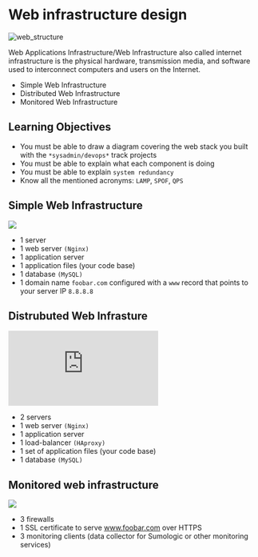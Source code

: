 # Web infrastructure design

![web_structure](https://media.geeksforgeeks.org/wp-content/uploads/20220817182651/NetworkInfrastructure1.png)

Web Applications Infrastructure/Web Infrastructure also called internet infrastructure is the physical hardware, transmission media, and software used to interconnect computers and users on the Internet.

- Simple Web Infrastructure
- Distributed Web Infrastructure
- Monitored Web Infrastructure

## Learning Objectives

- You must be able to draw a diagram covering the web stack you built with the `*sysadmin/devops*` track projects
- You must be able to explain what each component is doing
- You must be able to explain `system redundancy`
- Know all the mentioned acronyms: `LAMP`, `SPOF`, `QPS`


## Simple Web Infrastructure

![](https://miro.medium.com/max/720/1*xKd1CchSaSKV83Oizju8kg.webp)

- 1 server
- 1 web server `(Nginx)`
- 1 application server
- 1 application files (your code base)
- 1 database `(MySQL)`
- 1 domain name `foobar.com` configured with a `www` record that points to your server IP `8.8.8.8`

## Distrubuted Web Infrasture

![](https://upload.wikimedia.org/wikipedia/commons/5/55/Network_Architecture_Diagram_-_Distributed_Web_Infrastructure.pdf)

- 2 servers
- 1 web server `(Nginx)`
- 1 application server
- 1 load-balancer `(HAproxy)`
- 1 set of application files (your code base)
- 1 database `(MySQL)`

## Monitored web infrastructure

![](https://miro.medium.com/max/720/1*t7oSAWV7gtp-WSRNXfM9Hw.webp)

- 3 firewalls
- 1 SSL certificate to serve www.foobar.com over HTTPS
- 3 monitoring clients (data collector for Sumologic or other monitoring services)
